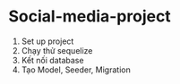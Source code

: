 # Social-media-project

1. Set up project
2. Chạy thử sequelize
3. Kết nối database
4. Tạo Model, Seeder, Migration
